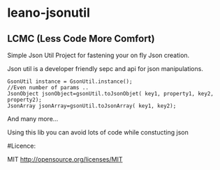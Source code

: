 # leano-jsonutil
## LCMC (Less Code More Comfort) 
Simple Json Util Project for fastening your on fly Json creation.

Json util is a developer friendly sepc and api for json manipulations. 
 ```
GsonUtil instance = GsonUtil.instance();
//Even number of params .. 
JsonObject jsonObject=gsonUtil.toJsonObjet( key1, property1, key2, property2);
JsonArray jsonArray=gsonUtil.toJsonArray( key1, key2);
```
And many more... 

Using this lib you can avoid lots of code while constucting json 

#Licence:


MIT 
http://opensource.org/licenses/MIT
